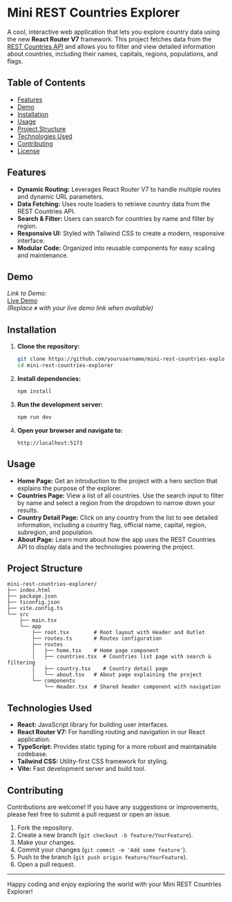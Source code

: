 # Mini REST Countries Explorer

A cool, interactive web application that lets you explore country data using the new **React Router V7** framework. This project fetches data from the [REST Countries API](https://restcountries.com) and allows you to filter and view detailed information about countries, including their names, capitals, regions, populations, and flags.

## Table of Contents

- [Features](#features)
- [Demo](#demo)
- [Installation](#installation)
- [Usage](#usage)
- [Project Structure](#project-structure)
- [Technologies Used](#technologies-used)
- [Contributing](#contributing)
- [License](#license)

## Features

- **Dynamic Routing:** Leverages React Router V7 to handle multiple routes and dynamic URL parameters.
- **Data Fetching:** Uses route loaders to retrieve country data from the REST Countries API.
- **Search & Filter:** Users can search for countries by name and filter by region.
- **Responsive UI:** Styled with Tailwind CSS to create a modern, responsive interface.
- **Modular Code:** Organized into reusable components for easy scaling and maintenance.

## Demo

_Link to Demo:_  
[Live Demo](#)  
_(Replace `#` with your live demo link when available)_

## Installation

1. **Clone the repository:**

   ```bash
   git clone https://github.com/yourusername/mini-rest-countries-explorer.git
   cd mini-rest-countries-explorer
   ```

2. **Install dependencies:**

   ```bash
   npm install
   ```

3. **Run the development server:**

   ```bash
   npm run dev
   ```

4. **Open your browser and navigate to:**

   ```
   http://localhost:5173
   ```

## Usage

- **Home Page:** Get an introduction to the project with a hero section that explains the purpose of the explorer.
- **Countries Page:** View a list of all countries. Use the search input to filter by name and select a region from the dropdown to narrow down your results.
- **Country Detail Page:** Click on any country from the list to see detailed information, including a country flag, official name, capital, region, subregion, and population.
- **About Page:** Learn more about how the app uses the REST Countries API to display data and the technologies powering the project.

## Project Structure

```
mini-rest-countries-explorer/
├── index.html
├── package.json
├── tsconfig.json
├── vite.config.ts
└── src
    ├── main.tsx
    └── app
        ├── root.tsx        # Root layout with Header and Outlet
        ├── routes.ts       # Routes configuration
        ├── routes
        │   ├── home.tsx    # Home page component
        │   ├── countries.tsx  # Countries list page with search & filtering
        │   ├── country.tsx    # Country detail page
        │   └── about.tsx   # About page explaining the project
        └── components
            └── Header.tsx  # Shared header component with navigation
```

## Technologies Used

- **React:** JavaScript library for building user interfaces.
- **React Router V7:** For handling routing and navigation in our React application.
- **TypeScript:** Provides static typing for a more robust and maintainable codebase.
- **Tailwind CSS:** Utility-first CSS framework for styling.
- **Vite:** Fast development server and build tool.

## Contributing

Contributions are welcome! If you have any suggestions or improvements, please feel free to submit a pull request or open an issue.

1. Fork the repository.
2. Create a new branch (`git checkout -b feature/YourFeature`).
3. Make your changes.
4. Commit your changes (`git commit -m 'Add some feature'`).
5. Push to the branch (`git push origin feature/YourFeature`).
6. Open a pull request.

---

Happy coding and enjoy exploring the world with your Mini REST Countries Explorer!
